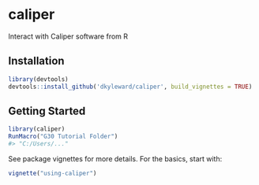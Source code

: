 # caliper
Interact with Caliper software from R

## Installation

```r
library(devtools)
devtools::install_github('dkyleward/caliper', build_vignettes = TRUE)
```

## Getting Started

```r
library(caliper)
RunMacro("G30 Tutorial Folder")
#> "C:/Users/..."
```

See package vignettes for more details. For the basics, start with:

```r
vignette("using-caliper")
```
